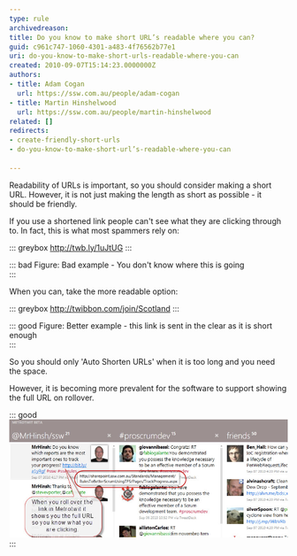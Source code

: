 ```yaml
---
type: rule
archivedreason: 
title: Do you know to make short URL’s readable where you can?
guid: c961c747-1060-4301-a483-4f76562b77e1
uri: do-you-know-to-make-short-urls-readable-where-you-can
created: 2010-09-07T15:14:23.0000000Z
authors:
- title: Adam Cogan
  url: https://ssw.com.au/people/adam-cogan
- title: Martin Hinshelwood
  url: https://ssw.com.au/people/martin-hinshelwood
related: []
redirects:
- create-friendly-short-urls
- do-you-know-to-make-short-url’s-readable-where-you-can

---
```


Readability of URLs is important, so you should consider making a short URL. However, it is not just making the length as short as possible - it should be friendly. 

<!--endintro-->

If you use a shortened link people can't see what they are clicking through to. In fact, this is what most spammers rely on:

::: greybox
http://twb.ly/1uJtUG
:::

::: bad
Figure: Bad example - You don't know where this is going  
:::

When you can, take the more readable option:

::: greybox
http://twibbon.com/join/Scotland
:::

::: good
Figure: Better example - this link is sent in the clear as it is short enough  
:::

So you should only 'Auto Shorten URLs' when it is too long and you need the space.

However, it is becoming more prevalent for the software to support showing the full URL on rollover.

::: good  
![Figure: Good example – the application does the heavy lifting for you](RulesSocialTwitterReadableURL.jpg)  
:::
